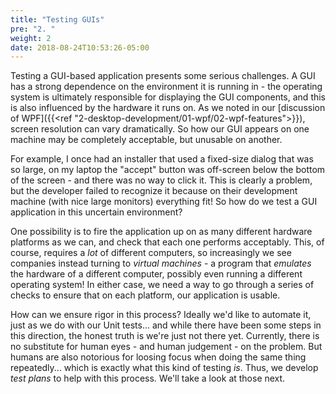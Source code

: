 ```yaml
---
title: "Testing GUIs"
pre: "2. "
weight: 2
date: 2018-08-24T10:53:26-05:00
---
```


Testing a GUI-based application presents some serious challenges.  A GUI has a strong dependence on the environment it is running in - the operating system is ultimately responsible for displaying the GUI components, and this is also influenced by the hardware it runs on.  As we noted in our [discussion of WPF]({{<ref "2-desktop-development/01-wpf/02-wpf-features">}}), screen resolution can vary dramatically.  So how our GUI appears on one machine may be completely acceptable, but unusable on another.  

For example, I once had an installer that used a fixed-size dialog that was so large, on my laptop the "accept" button was off-screen below the bottom of the screen - and there was no way to click it.  This is clearly a problem, but the developer failed to recognize it because on their development machine (with nice large monitors) everything fit!  So how do we test a GUI application in this uncertain environment?

One possibility is to fire the application up on as many different hardware platforms as we can, and check that each one performs acceptably.  This, of course, requires a _lot_ of different computers, so increasingly we see companies instead turning to _virtual machines_ - a program that _emulates_ the hardware of a different computer, possibly even running a different operating system!  In either case, we need a way to go through a series of checks to ensure that on each platform, our application is usable. 

How can we ensure rigor in this process?  Ideally we'd like to automate it, just as we do with our Unit tests... and while there have been some steps in this direction, the honest truth is we're just not there yet.  Currently, there is no substitute for human eyes - and human judgement - on the problem.  But humans are also notorious for loosing focus when doing the same thing repeatedly... which is exactly what this kind of testing _is_.  Thus, we develop _test plans_ to help with this process.  We'll take a look at those next.